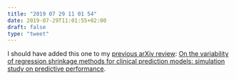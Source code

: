 ```yaml
---
title: "2019 07 29 11 01 54"
date: 2019-07-29T11:01:55+02:00
draft: false
type: "tweet"
---
```

I should have added this one to my [previous arXiv review](/post/arxiv-03/): [On the variability of regression shrinkage methods for clinical prediction models: simulation study on predictive performance](https://arxiv.org/abs/1907.11493).

